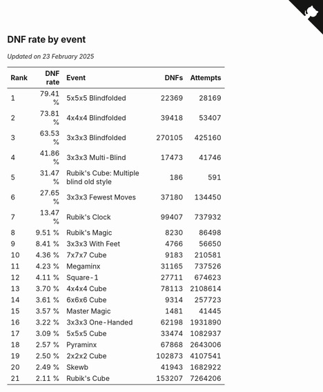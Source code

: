 ## DNF rate by event

*Updated on 23 February 2025*

| Rank | DNF rate | Event | DNFs | Attempts |
| :--- | ---: | :--- | ---: | ---: |
| 1 | 79.41 % | 5x5x5 Blindfolded | 22369 | 28169 |
| 2 | 73.81 % | 4x4x4 Blindfolded | 39418 | 53407 |
| 3 | 63.53 % | 3x3x3 Blindfolded | 270105 | 425160 |
| 4 | 41.86 % | 3x3x3 Multi-Blind | 17473 | 41746 |
| 5 | 31.47 % | Rubik's Cube: Multiple blind old style | 186 | 591 |
| 6 | 27.65 % | 3x3x3 Fewest Moves | 37180 | 134450 |
| 7 | 13.47 % | Rubik's Clock | 99407 | 737932 |
| 8 | 9.51 % | Rubik's Magic | 8230 | 86498 |
| 9 | 8.41 % | 3x3x3 With Feet | 4766 | 56650 |
| 10 | 4.36 % | 7x7x7 Cube | 9183 | 210581 |
| 11 | 4.23 % | Megaminx | 31165 | 737526 |
| 12 | 4.11 % | Square-1 | 27711 | 674623 |
| 13 | 3.70 % | 4x4x4 Cube | 78113 | 2108614 |
| 14 | 3.61 % | 6x6x6 Cube | 9314 | 257723 |
| 15 | 3.57 % | Master Magic | 1481 | 41445 |
| 16 | 3.22 % | 3x3x3 One-Handed | 62198 | 1931890 |
| 17 | 3.09 % | 5x5x5 Cube | 33474 | 1082937 |
| 18 | 2.57 % | Pyraminx | 67868 | 2643006 |
| 19 | 2.50 % | 2x2x2 Cube | 102873 | 4107541 |
| 20 | 2.49 % | Skewb | 41943 | 1682922 |
| 21 | 2.11 % | Rubik's Cube | 153207 | 7264206 |


<a href="https://github.com/JustinTimeCuber/wca_statistics" class="github-corner" aria-label="View source on Github"><svg width="80" height="80" viewBox="0 0 250 250" style="fill:#151513; color:#fff; position: absolute; top: 0; border: 0; right: 0;" aria-hidden="true"><path d="M0,0 L115,115 L130,115 L142,142 L250,250 L250,0 Z"></path><path d="M128.3,109.0 C113.8,99.7 119.0,89.6 119.0,89.6 C122.0,82.7 120.5,78.6 120.5,78.6 C119.2,72.0 123.4,76.3 123.4,76.3 C127.3,80.9 125.5,87.3 125.5,87.3 C122.9,97.6 130.6,101.9 134.4,103.2" fill="currentColor" style="transform-origin: 130px 106px;" class="octo-arm"></path><path d="M115.0,115.0 C114.9,115.1 118.7,116.5 119.8,115.4 L133.7,101.6 C136.9,99.2 139.9,98.4 142.2,98.6 C133.8,88.0 127.5,74.4 143.8,58.0 C148.5,53.4 154.0,51.2 159.7,51.0 C160.3,49.4 163.2,43.6 171.4,40.1 C171.4,40.1 176.1,42.5 178.8,56.2 C183.1,58.6 187.2,61.8 190.9,65.4 C194.5,69.0 197.7,73.2 200.1,77.6 C213.8,80.2 216.3,84.9 216.3,84.9 C212.7,93.1 206.9,96.0 205.4,96.6 C205.1,102.4 203.0,107.8 198.3,112.5 C181.9,128.9 168.3,122.5 157.7,114.1 C157.9,116.9 156.7,120.9 152.7,124.9 L141.0,136.5 C139.8,137.7 141.6,141.9 141.8,141.8 Z" fill="currentColor" class="octo-body"></path></svg></a><style>.github-corner:hover .octo-arm{animation:octocat-wave 560ms ease-in-out}@keyframes octocat-wave{0%,100%{transform:rotate(0)}20%,60%{transform:rotate(-25deg)}40%,80%{transform:rotate(10deg)}}@media (max-width:500px){.github-corner:hover .octo-arm{animation:none}.github-corner .octo-arm{animation:octocat-wave 560ms ease-in-out}}</style>
